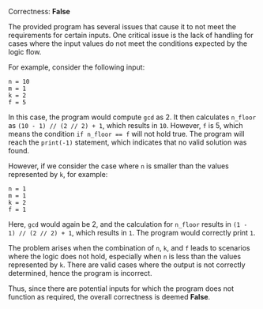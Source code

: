 Correctness: **False**

The provided program has several issues that cause it to not meet the requirements for certain inputs. One critical issue is the lack of handling for cases where the input values do not meet the conditions expected by the logic flow.

For example, consider the following input:

```
n = 10
m = 1
k = 2
f = 5
```

In this case, the program would compute `gcd` as 2. It then calculates `n_floor` as `(10 - 1) // (2 // 2) + 1`, which results in `10`. However, `f` is 5, which means the condition `if n_floor == f` will not hold true. The program will reach the `print(-1)` statement, which indicates that no valid solution was found.

However, if we consider the case where `n` is smaller than the values represented by `k`, for example:

```
n = 1
m = 1
k = 2
f = 1
```

Here, `gcd` would again be 2, and the calculation for `n_floor` results in `(1 - 1) // (2 // 2) + 1`, which results in `1`. The program would correctly print `1`.

The problem arises when the combination of `n`, `k`, and `f` leads to scenarios where the logic does not hold, especially when `n` is less than the values represented by `k`. There are valid cases where the output is not correctly determined, hence the program is incorrect. 

Thus, since there are potential inputs for which the program does not function as required, the overall correctness is deemed **False**.
